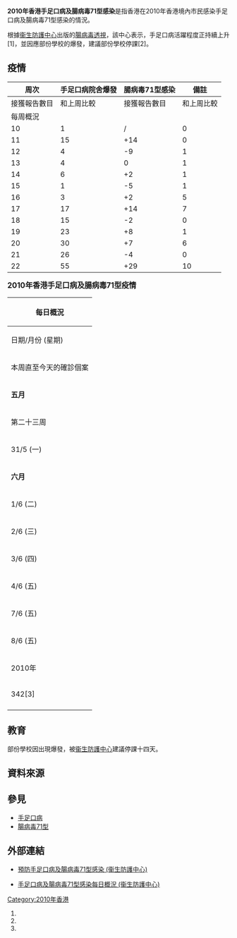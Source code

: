 **2010年香港手足口病及腸病毒71型感染**是指香港在2010年香港境內市民感染手足口病及腸病毒71型感染的情況。

根據[衞生防護中心](../Page/衞生防護中心.md "wikilink")出版的[腸病毒透視](https://zh.wikipedia.org/wiki/腸病毒透視 "wikilink")，該中心表示，手足口病活躍程度正持續上升\[1\]，並因應部份學校的爆發，建議部份學校停課\[2\]。

## 疫情

| 周次     | 手足口病院舍爆發 | 腸病毒71型感染 | 備註    |
| ------ | -------- | -------- | ----- |
| 接獲報告數目 | 和上周比較    | 接獲報告數目   | 和上周比較 |
| 每周概況   |          |          |       |
| 10     | 1        | /        | 0     |
| 11     | 15       | \+14     | 0     |
| 12     | 4        | \-9      | 1     |
| 13     | 4        | 0        | 1     |
| 14     | 6        | \+2      | 1     |
| 15     | 1        | \-5      | 1     |
| 16     | 3        | \+2      | 5     |
| 17     | 17       | \+14     | 7     |
| 18     | 15       | \-2      | 0     |
| 19     | 23       | \+8      | 1     |
| 20     | 30       | \+7      | 6     |
| 21     | 26       | \-4      | 0     |
| 22     | 55       | \+29     | 10    |

**<big>**2010年香港手足口病及腸病毒71型疫情**</big>**

<table>
<thead>
<tr class="header">
<th><p>每日概況</p></th>
</tr>
</thead>
<tbody>
<tr class="odd">
<td><p>日期/月份 (星期)</p></td>
</tr>
<tr class="even">
<td><p>本周直至今天的確診個案</p></td>
</tr>
<tr class="odd">
<td><p><strong>五月</strong></p></td>
</tr>
<tr class="even">
<td><p>第二十三周</p></td>
</tr>
<tr class="odd">
<td><p>31/5 (一)</p></td>
</tr>
<tr class="even">
<td><p><strong>六月</strong></p></td>
</tr>
<tr class="odd">
<td><p>1/6 (二)</p></td>
</tr>
<tr class="even">
<td><p>2/6 (三)</p></td>
</tr>
<tr class="odd">
<td><p>3/6 (四)</p></td>
</tr>
<tr class="even">
<td><p>4/6 (五)</p></td>
</tr>
<tr class="odd">
<td><p>7/6 (五)</p></td>
</tr>
<tr class="even">
<td><p>8/6 (五)</p></td>
</tr>
<tr class="odd">
<td><p>2010年</p></td>
</tr>
<tr class="even">
<td><p>342[3]</p></td>
</tr>
<tr class="odd">
<td><div align="left" class="references-small"></td>
</tr>
</tbody>
</table>

## 教育

部份學校因出現爆發，被[衞生防護中心](../Page/衞生防護中心.md "wikilink")建議停課十四天。

## 資料來源

<references group="註"/>

</div>

## 參見

  - [手足口病](../Page/手足口病.md "wikilink")
  - [腸病毒71型](https://zh.wikipedia.org/wiki/腸病毒71型 "wikilink")

## 外部連結

  - [預防手足口病及腸病毒71型感染 (衞生防護中心)](http://www.chp.gov.hk/tc/view_content/16354.html)

  - [手足口病及腸病毒71型感染每日概況 (衞生防護中心)](http://www.chp.gov.hk/tc/guideline1_year/29/134/441/502.html)

[Category:2010年香港](https://zh.wikipedia.org/wiki/Category:2010年香港 "wikilink")

1.

2.

3.
